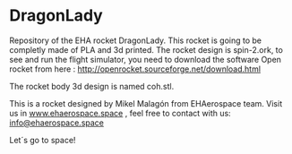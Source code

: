 # DragonLady
Repository of the EHA rocket DragonLady. This rocket is going to be completly made of PLA and 3d printed. The rocket design is spin-2.ork, to see  and run  the  flight simulator, you need to download the software Open rocket from here : http://openrocket.sourceforge.net/download.html 

The rocket body 3d design is named coh.stl.

This is a rocket designed by Mikel Malagón from EHAerospace team. Visit us in www.ehaerospace.space , feel free to contact with us: info@ehaerospace.space 

Let´s go to space!
